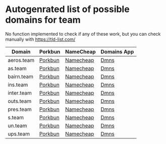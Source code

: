 # Autogenrated list of possible domains for team

No function implemented to check if any of these work, but you can check manually with https://tld-list.com/

| Domain | Porkbun | NameCheap | Domains App |
|---|---|---|---|
| aeros.team | [Porkbun](https://porkbun.com/checkout/search?prb=e814663da1&tlds=&idnLanguage=&search=search&q=aeros.team) | [Namecheap](https://www.namecheap.com/domains/registration/results/?domain=aeros.team) | [Dmns](https://dmns.app/domains?q=aeros.team) |
| as.team | [Porkbun](https://porkbun.com/checkout/search?prb=e814663da1&tlds=&idnLanguage=&search=search&q=as.team) | [Namecheap](https://www.namecheap.com/domains/registration/results/?domain=as.team) | [Dmns](https://dmns.app/domains?q=as.team) |
| bairn.team | [Porkbun](https://porkbun.com/checkout/search?prb=e814663da1&tlds=&idnLanguage=&search=search&q=bairn.team) | [Namecheap](https://www.namecheap.com/domains/registration/results/?domain=bairn.team) | [Dmns](https://dmns.app/domains?q=bairn.team) |
| ins.team | [Porkbun](https://porkbun.com/checkout/search?prb=e814663da1&tlds=&idnLanguage=&search=search&q=ins.team) | [Namecheap](https://www.namecheap.com/domains/registration/results/?domain=ins.team) | [Dmns](https://dmns.app/domains?q=ins.team) |
| inter.team | [Porkbun](https://porkbun.com/checkout/search?prb=e814663da1&tlds=&idnLanguage=&search=search&q=inter.team) | [Namecheap](https://www.namecheap.com/domains/registration/results/?domain=inter.team) | [Dmns](https://dmns.app/domains?q=inter.team) |
| outs.team | [Porkbun](https://porkbun.com/checkout/search?prb=e814663da1&tlds=&idnLanguage=&search=search&q=outs.team) | [Namecheap](https://www.namecheap.com/domains/registration/results/?domain=outs.team) | [Dmns](https://dmns.app/domains?q=outs.team) |
| pres.team | [Porkbun](https://porkbun.com/checkout/search?prb=e814663da1&tlds=&idnLanguage=&search=search&q=pres.team) | [Namecheap](https://www.namecheap.com/domains/registration/results/?domain=pres.team) | [Dmns](https://dmns.app/domains?q=pres.team) |
| s.team | [Porkbun](https://porkbun.com/checkout/search?prb=e814663da1&tlds=&idnLanguage=&search=search&q=s.team) | [Namecheap](https://www.namecheap.com/domains/registration/results/?domain=s.team) | [Dmns](https://dmns.app/domains?q=s.team) |
| un.team | [Porkbun](https://porkbun.com/checkout/search?prb=e814663da1&tlds=&idnLanguage=&search=search&q=un.team) | [Namecheap](https://www.namecheap.com/domains/registration/results/?domain=un.team) | [Dmns](https://dmns.app/domains?q=un.team) |
| ups.team | [Porkbun](https://porkbun.com/checkout/search?prb=e814663da1&tlds=&idnLanguage=&search=search&q=ups.team) | [Namecheap](https://www.namecheap.com/domains/registration/results/?domain=ups.team) | [Dmns](https://dmns.app/domains?q=ups.team) |
